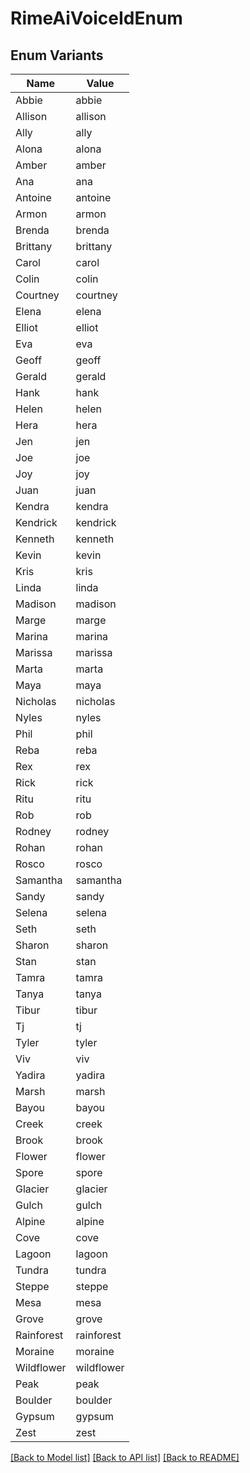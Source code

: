 # RimeAiVoiceIdEnum

## Enum Variants

| Name | Value |
|---- | -----|
| Abbie | abbie |
| Allison | allison |
| Ally | ally |
| Alona | alona |
| Amber | amber |
| Ana | ana |
| Antoine | antoine |
| Armon | armon |
| Brenda | brenda |
| Brittany | brittany |
| Carol | carol |
| Colin | colin |
| Courtney | courtney |
| Elena | elena |
| Elliot | elliot |
| Eva | eva |
| Geoff | geoff |
| Gerald | gerald |
| Hank | hank |
| Helen | helen |
| Hera | hera |
| Jen | jen |
| Joe | joe |
| Joy | joy |
| Juan | juan |
| Kendra | kendra |
| Kendrick | kendrick |
| Kenneth | kenneth |
| Kevin | kevin |
| Kris | kris |
| Linda | linda |
| Madison | madison |
| Marge | marge |
| Marina | marina |
| Marissa | marissa |
| Marta | marta |
| Maya | maya |
| Nicholas | nicholas |
| Nyles | nyles |
| Phil | phil |
| Reba | reba |
| Rex | rex |
| Rick | rick |
| Ritu | ritu |
| Rob | rob |
| Rodney | rodney |
| Rohan | rohan |
| Rosco | rosco |
| Samantha | samantha |
| Sandy | sandy |
| Selena | selena |
| Seth | seth |
| Sharon | sharon |
| Stan | stan |
| Tamra | tamra |
| Tanya | tanya |
| Tibur | tibur |
| Tj | tj |
| Tyler | tyler |
| Viv | viv |
| Yadira | yadira |
| Marsh | marsh |
| Bayou | bayou |
| Creek | creek |
| Brook | brook |
| Flower | flower |
| Spore | spore |
| Glacier | glacier |
| Gulch | gulch |
| Alpine | alpine |
| Cove | cove |
| Lagoon | lagoon |
| Tundra | tundra |
| Steppe | steppe |
| Mesa | mesa |
| Grove | grove |
| Rainforest | rainforest |
| Moraine | moraine |
| Wildflower | wildflower |
| Peak | peak |
| Boulder | boulder |
| Gypsum | gypsum |
| Zest | zest |


[[Back to Model list]](../README.md#documentation-for-models) [[Back to API list]](../README.md#documentation-for-api-endpoints) [[Back to README]](../README.md)


